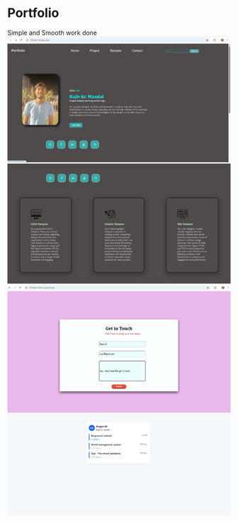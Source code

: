 # Portfolio
Simple and Smooth work done
![image alt](https://github.com/Rajiv-mandal04/Portfolio/blob/main/Screenshot%202025-05-06%20092134.png)
![image alt](https://github.com/Rajiv-mandal04/Portfolio/blob/main/Screenshot%202025-05-26%20122929.png)
![image alt](https://github.com/Rajiv-mandal04/Portfolio/blob/main/Screenshot%202025-05-26%20123319.png)
![image alt](https://github.com/Rajiv-mandal04/Portfolio/blob/main/Screenshot%202025-05-26%20123352.png)
